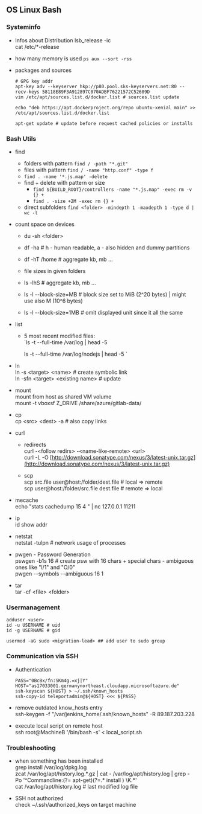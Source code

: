## OS Linux Bash

### Systeminfo

* Infos about Distribution
  lsb\_release -ic  
  cat /etc/\*-release
* how many memory is used
  `ps aux --sort -rss` 
* packages and sources

  ```
  # GPG key addr
  apt-key adv --keyserver hkp://p80.pool.sks-keyservers.net:80 --recv-keys 58118E89F3A912897C070ADBF76221572C52609D
  vim /etc/apt/sources.list.d/docker.list # sources.list update

  echo "deb https://apt.dockerproject.org/repo ubuntu-xenial main" >> /etc/apt/sources.list.d/docker.list

  apt-get update # update before request cached policies or installs
  ```

### Bash Utils

* find

  * folders with pattern `find / -path "*.git"`
  * files with pattern `find / -name "http.conf" -type f` 
  * `find . -name '*.js.map' -delete` 
  * find + delete with pattern or size
    * `find ${BUILD_ROOT}/controllers -name "*.js.map" -exec rm -v {} +` 
    * `find . -size +2M -exec rm {} +`  
  * direct subfolders `find <folder> -mindepth 1 -maxdepth 1 -type d | wc -l`  

* count space on devices

  * du -sh &lt;folder&gt;
  * df -ha  \# h - human readable, a - also hidden and dummy partitions
  * df -hT /home \# aggregate kb, mb ...

  * file sizes in given folders

  * ls -lhS \# aggregate kb, mb ...

  * ls -l --block-size=MB \# block size set to MiB \(2^20 bytes\) \| might use also M \(10^6 bytes\)

  * ls -l --block-size=1MB \# omit displayed unit since it all the same

* list

  * 5 most recent modified files:  
    \`ls -t --full-time /var/log \| head -5

    ls -t --full-time /var/log/nodejs \| head -5 \`

* ln  
  ln -s &lt;target&gt; &lt;name&gt; \# create symbolic link  
  ln -sfn &lt;target&gt; &lt;existing name&gt; \# update

* mount  
  mount from host as shared VM volume  
  mount -t vboxsf Z\_DRIVE /share/azure/gitlab-data/

* cp  
  cp &lt;src&gt; &lt;dest&gt; -a \# also copy links

* curl

  * redirects  
    curl -&lt;follow redirs&gt; -&lt;name-like-remote&gt; &lt;url&gt;  
    curl -L -O [http://download.sonatype.com/nexus/3/latest-unix.tar.gz](http://download.sonatype.com/nexus/3/latest-unix.tar.gz)

  * scp  
    scp src.file user@host:/folder/dest.file \# local =&gt; remote  
    scp user@host:/folder/src.file dest.file \# remote =&gt; local

* mecache  
  echo "stats cachedump 15 4 " \| nc 127.0.0.1 11211

* ip  
  id show addr

* netstat  
  netstat -tulpn \# network usage of processes

* pwgen - Password Generation  
  pswgen -b1s 16 \# create psw with 16 chars + special chars - ambiguous ones like "l/1" and "O/0"  
  pwgen --symbols --ambiguous 16 1

* tar  
  tar -cf &lt;file&gt; &lt;folder&gt;

### Usermanagement

```
adduser <user>
id -u USERNAME # uid
id -g USERNAME # gid

usermod -aG sudo <migration-lead> ## add user to sudo group
```

### Communication via SSH

* Authentication

  ```
  PASS="0BcBx/fn:SKm4g.=xj|Y"
  HOST="as17033001.germanynortheast.cloudapp.microsoftazure.de"
  ssh-keyscan ${HOST} > ~/.ssh/known_hosts
  ssh-copy-id teleportadmin@${HOST} <<< ${PASS}
  ```

* remove outdated know\_hosts entry  
  ssh-keygen -f "/var/jenkins\_home/.ssh/known\_hosts" -R 89.187.203.228

* execute local script on remote host  
  ssh root@MachineB '/bin/bash -s' &lt; local\_script.sh

### Troubleshooting

* when something has been installed  
  grep install /var/log/dpkg.log  
  zcat /var/log/apt/history.log.\*.gz \| cat - /var/log/apt/history.log \| grep -Po '^Commandline:\(?= apt-get\)\(?=.\* install \) \K.\*'  
  cat /var/log/apt/history.log \# last modified log file

* SSH not authorized  
  check ~/.ssh/authorized\_keys on target machine





